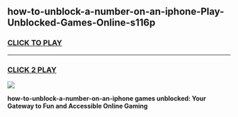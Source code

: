 
## how-to-unblock-a-number-on-an-iphone-Play-Unblocked-Games-Online-s116p
<h3>
<a href="https://premium76.site?title=how-to-unblock-a-number-on-an-iphone&ref=25A">CLICK TO PLAY</a></h3>
<hr>

<h3>
<a href="https://premium76.site?title=how-to-unblock-a-number-on-an-iphone&ref=25A">CLICK 2 PLAY</a>
  
</h3>

<a href="https://premium76.site?title=how-to-unblock-a-number-on-an-iphone&ref=25A"><img src="https://clearcache.store/games.png"></a>


**how-to-unblock-a-number-on-an-iphone games unblocked: Your Gateway to Fun and Accessible Online Gaming**

